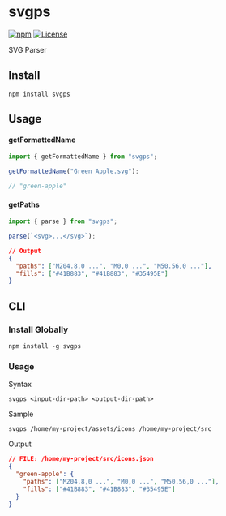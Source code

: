 # svgps

[![npm](https://img.shields.io/npm/v/svgps?color=%234fc921)](https://www.npmjs.com/package/svgps)
[![License](https://img.shields.io/badge/License-MIT-green.svg?color=%234fc921)](https://opensource.org/licenses/MIT)

SVG Parser

## Install

```
npm install svgps
```

## Usage

#### getFormattedName

```js
import { getFormattedName } from "svgps";

getFormattedName("Green Apple.svg");

// "green-apple"
```

#### getPaths

```js
import { parse } from "svgps";

parse(`<svg>...</svg>`);
```

```json
// Output
{
  "paths": ["M204.8,0 ...", "M0,0 ...", "M50.56,0 ..."],
  "fills": ["#41B883", "#41B883", "#35495E"]
}
```

## CLI

### Install Globally

```
npm install -g svgps
```

### Usage

Syntax

```
svgps <input-dir-path> <output-dir-path>
```

Sample

```
svgps /home/my-project/assets/icons /home/my-project/src
```

Output

```json
// FILE: /home/my-project/src/icons.json
{
  "green-apple": {
    "paths": ["M204.8,0 ...", "M0,0 ...", "M50.56,0 ..."],
    "fills": ["#41B883", "#41B883", "#35495E"]
  }
}
```
